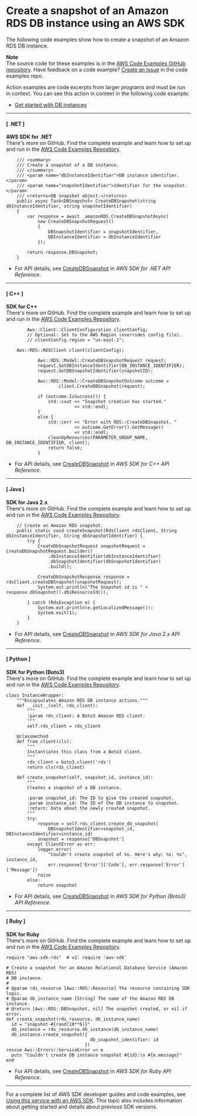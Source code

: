 # Create a snapshot of an Amazon RDS DB instance using an AWS SDK<a name="example_rds_CreateDBSnapshot_section"></a>

The following code examples show how to create a snapshot of an Amazon RDS DB instance\.

**Note**  
The source code for these examples is in the [AWS Code Examples GitHub repository](https://github.com/awsdocs/aws-doc-sdk-examples)\. Have feedback on a code example? [Create an Issue](https://github.com/awsdocs/aws-doc-sdk-examples/issues/new/choose) in the code examples repo\. 

Action examples are code excerpts from larger programs and must be run in context\. You can see this action in context in the following code example: 
+  [Get started with DB instances](example_rds_Scenario_GetStartedInstances_section.md) 

------
#### [ \.NET ]

**AWS SDK for \.NET**  
 There's more on GitHub\. Find the complete example and learn how to set up and run in the [AWS Code Examples Repository](https://github.com/awsdocs/aws-doc-sdk-examples/tree/main/dotnetv3/RDS#code-examples)\. 
  

```
    /// <summary>
    /// Create a snapshot of a DB instance.
    /// </summary>
    /// <param name="dbInstanceIdentifier">DB instance identifier.</param>
    /// <param name="snapshotIdentifier">Identifier for the snapshot.</param>
    /// <returns>DB snapshot object.</returns>
    public async Task<DBSnapshot> CreateDBSnapshot(string dbInstanceIdentifier, string snapshotIdentifier)
    {
        var response = await _amazonRDS.CreateDBSnapshotAsync(
            new CreateDBSnapshotRequest()
            {
                DBSnapshotIdentifier = snapshotIdentifier,
                DBInstanceIdentifier = dbInstanceIdentifier
            });

        return response.DBSnapshot;
    }
```
+  For API details, see [CreateDBSnapshot](https://docs.aws.amazon.com/goto/DotNetSDKV3/rds-2014-10-31/CreateDBSnapshot) in *AWS SDK for \.NET API Reference*\. 

------
#### [ C\+\+ ]

**SDK for C\+\+**  
 There's more on GitHub\. Find the complete example and learn how to set up and run in the [AWS Code Examples Repository](https://github.com/awsdocs/aws-doc-sdk-examples/tree/main/cpp/example_code/rds#code-examples)\. 
  

```
        Aws::Client::ClientConfiguration clientConfig;
        // Optional: Set to the AWS Region (overrides config file).
        // clientConfig.region = "us-east-1";

    Aws::RDS::RDSClient client(clientConfig);

            Aws::RDS::Model::CreateDBSnapshotRequest request;
            request.SetDBInstanceIdentifier(DB_INSTANCE_IDENTIFIER);
            request.SetDBSnapshotIdentifier(snapshotID);

            Aws::RDS::Model::CreateDBSnapshotOutcome outcome =
                    client.CreateDBSnapshot(request);

            if (outcome.IsSuccess()) {
                std::cout << "Snapshot creation has started."
                          << std::endl;
            }
            else {
                std::cerr << "Error with RDS::CreateDBSnapshot. "
                          << outcome.GetError().GetMessage()
                          << std::endl;
                cleanUpResources(PARAMETER_GROUP_NAME, DB_INSTANCE_IDENTIFIER, client);
                return false;
            }
```
+  For API details, see [CreateDBSnapshot](https://docs.aws.amazon.com/goto/SdkForCpp/rds-2014-10-31/CreateDBSnapshot) in *AWS SDK for C\+\+ API Reference*\. 

------
#### [ Java ]

**SDK for Java 2\.x**  
 There's more on GitHub\. Find the complete example and learn how to set up and run in the [AWS Code Examples Repository](https://github.com/awsdocs/aws-doc-sdk-examples/tree/main/javav2/example_code/rds#readme)\. 
  

```
    // Create an Amazon RDS snapshot.
    public static void createSnapshot(RdsClient rdsClient, String dbInstanceIdentifier, String dbSnapshotIdentifier) {
        try {
            CreateDbSnapshotRequest snapshotRequest = CreateDbSnapshotRequest.builder()
                .dbInstanceIdentifier(dbInstanceIdentifier)
                .dbSnapshotIdentifier(dbSnapshotIdentifier)
                .build();

            CreateDbSnapshotResponse response = rdsClient.createDBSnapshot(snapshotRequest);
            System.out.println("The Snapshot id is " + response.dbSnapshot().dbiResourceId());

        } catch (RdsException e) {
            System.out.println(e.getLocalizedMessage());
            System.exit(1);
        }
    }
```
+  For API details, see [CreateDBSnapshot](https://docs.aws.amazon.com/goto/SdkForJavaV2/rds-2014-10-31/CreateDBSnapshot) in *AWS SDK for Java 2\.x API Reference*\. 

------
#### [ Python ]

**SDK for Python \(Boto3\)**  
 There's more on GitHub\. Find the complete example and learn how to set up and run in the [AWS Code Examples Repository](https://github.com/awsdocs/aws-doc-sdk-examples/tree/main/python/example_code/rds#code-examples)\. 
  

```
class InstanceWrapper:
    """Encapsulates Amazon RDS DB instance actions."""
    def __init__(self, rds_client):
        """
        :param rds_client: A Boto3 Amazon RDS client.
        """
        self.rds_client = rds_client

    @classmethod
    def from_client(cls):
        """
        Instantiates this class from a Boto3 client.
        """
        rds_client = boto3.client('rds')
        return cls(rds_client)

    def create_snapshot(self, snapshot_id, instance_id):
        """
        Creates a snapshot of a DB instance.

        :param snapshot_id: The ID to give the created snapshot.
        :param instance_id: The ID of the DB instance to snapshot.
        :return: Data about the newly created snapshot.
        """
        try:
            response = self.rds_client.create_db_snapshot(
                DBSnapshotIdentifier=snapshot_id, DBInstanceIdentifier=instance_id)
            snapshot = response['DBSnapshot']
        except ClientError as err:
            logger.error(
                "Couldn't create snapshot of %s. Here's why: %s: %s", instance_id,
                err.response['Error']['Code'], err.response['Error']['Message'])
            raise
        else:
            return snapshot
```
+  For API details, see [CreateDBSnapshot](https://docs.aws.amazon.com/goto/boto3/rds-2014-10-31/CreateDBSnapshot) in *AWS SDK for Python \(Boto3\) API Reference*\. 

------
#### [ Ruby ]

**SDK for Ruby**  
 There's more on GitHub\. Find the complete example and learn how to set up and run in the [AWS Code Examples Repository](https://github.com/awsdocs/aws-doc-sdk-examples/tree/main/ruby/example_code/rds#code-examples)\. 
  

```
require "aws-sdk-rds"  # v2: require 'aws-sdk'

# Create a snapshot for an Amazon Relational Database Service (Amazon RDS)
# DB instance.
#
# @param rds_resource [Aws::RDS::Resource] The resource containing SDK logic.
# @param db_instance_name [String] The name of the Amazon RDS DB instance.
# @return [Aws::RDS::DBSnapshot, nil] The snapshot created, or nil if error.
def create_snapshot(rds_resource, db_instance_name)
  id = "snapshot-#{rand(10**6)}"
  db_instance = rds_resource.db_instance(db_instance_name)
  db_instance.create_snapshot({
                                db_snapshot_identifier: id
                              })
rescue Aws::Errors::ServiceError => e
  puts "Couldn't create DB instance snapshot #{id}:\n #{e.message}"
end
```
+  For API details, see [CreateDBSnapshot](https://docs.aws.amazon.com/goto/SdkForRubyV3/rds-2014-10-31/CreateDBSnapshot) in *AWS SDK for Ruby API Reference*\. 

------

For a complete list of AWS SDK developer guides and code examples, see [Using this service with an AWS SDK](CHAP_Tutorials.md#sdk-general-information-section)\. This topic also includes information about getting started and details about previous SDK versions\.